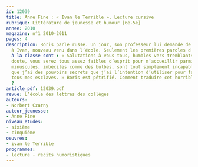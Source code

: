 ```yaml
---
id: 12039
title: Anne Fine : « Ivan le Terrible ». Lecture cursive  
rubrique: Littérature de jeunesse et humour [6e-5e]
annee: 2010
magazine: n°1 2010-2011
pages: 4
description: Boris parle russe. Un jour, son professeur lui demande de servir d’interprète
  à Ivan, nouveau venu dans l’école. Seulement les premières paroles d’Ivan adressées
  à la classe sont : « Salutations à vous tous, humbles vers tremblants... Sans aucun
  doute, vous serez tous assez faibles d’esprit pour m’accueillir parmi vous.Vos cerveaux
  minuscules, imbéciles comme des bulbes, sont tout simplement incapables de voir
  que j’ai des pouvoirs secrets que j’ai l’intention d’utiliser pour faire de vous
  tous mes esclaves. » Boris est pétrifié. Comment traduire cet horrible discours
  ?
article_pdf: 12039.pdf
revue: L’école des lettres des collèges
auteurs:
- Norbert Czarny
auteur_jeunesse:
- Anne Fine
niveau_etudes:
- sixième
- cinquième
oeuvres:
- ivan le Terrible
programmes:
- lecture - récits humoristiques
---
```

